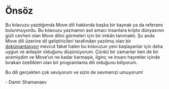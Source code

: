 # Önsöz

Bu kılavuzu yazdığımda Move dili hakkında başka bir kaynak ya da referans bulunmuyordu. Bu kılavuzu yazmamın asıl amacı insanlara kripto dünyasının gizli cevheri olan Move dilini görmeleri için bir imkân tanımaktı. Şu anda Move dili üzerine dil geliştiricileri tarafından yazılmış olan bir [dokümantasyon](https://diem.github.io/move/introduction.html) mevcut fakat halen bu kılavuzun yeni başlayanlar için daha uygun ve anlaşılır olduğunu düşünüyorum. Çünkü bir zamanlar ben de bir acemiydim ve Move’un ne kadar karmaşık, ilginç ve insanı hayretler içinde bırakan özellikleri olan bir programlama dili olduğunu biliyorum.

Bu dili gerçekten çok seviyorum ve sizin de sevmenizi umuyorum!

\- Damir Shamanaev